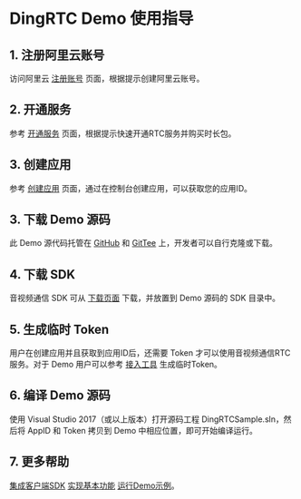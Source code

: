 # DingRTC Demo 使用指导

## 1. 注册阿里云账号
访问阿里云 [注册账号](https://help.aliyun.com/document_detail/324609.html) 页面，根据提示创建阿里云账号。

## 2. 开通服务
参考 [开通服务](https://help.aliyun.com/document_detail/2640080.html) 页面，根据提示快速开通RTC服务并购买时长包。

## 3. 创建应用
参考 [创建应用](https://help.aliyun.com/document_detail/2640083.html) 页面，通过在控制台创建应用，可以获取您的应用ID。

## 3. 下载 Demo 源码
此 Demo 源代码托管在 [GitHub](https://github.com/aliyun/AliRTCSample/tree/master/DingRTC) 和  [GitTee](https://gitee.com/dingrtc/AliRTCSample/tree/master/DingRTC)  上，开发者可以自行克隆或下载。

## 4. 下载 SDK
音视频通信 SDK 可从 [下载页面](https://help.aliyun.com/document_detail/2640158.html) 下载，并放置到 Demo 源码的 SDK 目录中。

## 5. 生成临时 Token
用户在创建应用并且获取到应用ID后，还需要 Token 才可以使用音视频通信RTC服务。对于 Demo 用户可以参考 [接入工具](https://help.aliyun.com/document_detail/2709836.html) 生成临时Token。

## 6. 编译 Demo 源码
使用 Visual Studio 2017（或以上版本）打开源码工程 DingRTCSample.sln，然后将 AppID 和 Token 拷贝到 Demo 中相应位置，即可开始编译运行。

## 7. 更多帮助
[集成客户端SDK](https://help.aliyun.com/document_detail/2640095.html)
[实现基本功能](https://help.aliyun.com/document_detail/2640104.html)
[运行Demo示例](https://help.aliyun.com/document_detail/2640115.html)。
